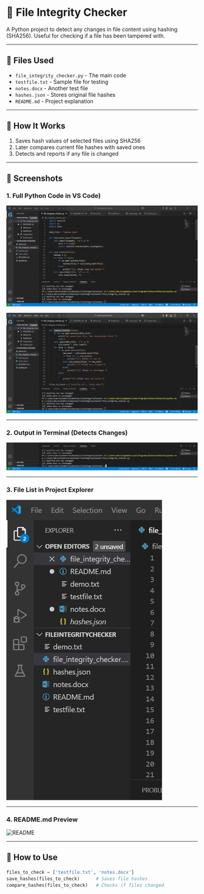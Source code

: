 # 🔐 File Integrity Checker

A Python project to detect any changes in file content using hashing (SHA256). Useful for checking if a file has been tampered with.

---

## 📁 Files Used
- `file_integrity_checker.py` - The main code
- `testfile.txt` - Sample file for testing
- `notes.docx` - Another test file
- `hashes.json` - Stores original file hashes
- `README.md` - Project explanation

---

## 🧠 How It Works
1. Saves hash values of selected files using SHA256
2. Later compares current file hashes with saved ones
3. Detects and reports if any file is changed

---

## 📸 Screenshots

### 1. Full Python Code in VS Code)
![image alt](https://github.com/nikhithavadlamudi-cyber/fileintegritychecker/blob/4cb1cb77f990632a5ad7f4996e4e8e68cc7df288/code_part1.png)

![image alt](https://github.com/nikhithavadlamudi-cyber/fileintegritychecker/blob/b614e4b0ebd56b87f1efcfb4269abaca6d0068ea/code_part2.png)

---

### 2. Output in Terminal (Detects Changes)
![Output](output_screenshot.png)

---

### 3. File List in Project Explorer
![Explorer](explorer_screenshot.png)

---

### 4. README.md Preview
![README](readme_screenshot.png)

---

## 🚀 How to Use

```python
files_to_check = ['testfile.txt', 'notes.docx']
save_hashes(files_to_check)      # Saves file hashes
compare_hashes(files_to_check)   # Checks if files changed
